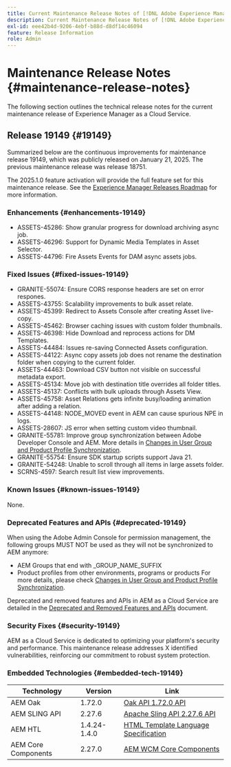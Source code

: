 ```yaml
---
title: Current Maintenance Release Notes of [!DNL Adobe Experience Manager] as a Cloud Service.
description: Current Maintenance Release Notes of [!DNL Adobe Experience Manager] as a Cloud Service.
exl-id: eee42b4d-9206-4ebf-b88d-d8df14c46094
feature: Release Information
role: Admin
---
```


# Maintenance Release Notes {#maintenance-release-notes}

The following section outlines the technical release notes for the current maintenance release of Experience Manager as a Cloud Service.

## Release 19149 {#19149}

Summarized below are the continuous improvements for maintenance release 19149, which was publicly released on January 21, 2025. The previous maintenance release was release 18751.

The 2025.1.0 feature activation will provide the full feature set for this maintenance release. See the [Experience Manager Releases Roadmap](https://experienceleague.adobe.com/en/docs/experience-manager-release-information/aem-release-updates/update-releases-roadmap) for more information.

### Enhancements {#enhancements-19149}

* ASSETS-45286: Show granular progress for download archiving async job.
* ASSETS-46296: Support for Dynamic Media Templates in Asset Selector.
* ASSETS-44796: Fire Assets Events for DAM async assets jobs.

### Fixed Issues {#fixed-issues-19149}

* GRANITE-55074: Ensure CORS response headers are set on error respones.
* ASSETS-43755: Scalability improvements to bulk asset relate.
* ASSETS-45399: Redirect to Assets Console after creating Asset live-copy.
* ASSETS-45462: Browser caching issues with custom folder thumbnails.
* ASSETS-46398: Hide Download and reprocess actions for DM Templates.
* ASSETS-44484: Issues re-saving Connected Assets configuration.
* ASSETS-44122: Async copy assets job does not rename the destination folder when copying to the current folder.
* ASSETS-44463: Download CSV button not visible on successful metadata export.
* ASSETS-45134: Move job with destination title overrides all folder titles.
* ASSETS-45137: Conflicts with bulk uploads through Assets View.
* ASSETS-45758: Asset Relations gets infinite busy/loading animation after adding a relation.
* ASSETS-44148: NODE_MOVED event in AEM can cause spurious NPE in logs.
* ASSETS-28607: JS error when setting custom video thumbnail.
* GRANITE-55781:  Improve group synchronization between Adobe Developer Console and AEM. More details in [Changes in User Group and Product Profile Synchronization](https://experienceleague.adobe.com/en/docs/experience-manager-cloud-service/content/security/changes-in-user-group-and-product-profile-synchronization).
* GRANITE-55754: Ensure SDK startup scripts support Java 21.
* GRANITE-54248: Unable to scroll through all items in large assets folder.
* SCRNS-4597: Search result list view improvements.


### Known Issues {#known-issues-19149}

None.

### Deprecated Features and APIs {#deprecated-19149}

When using the Adobe Admin Console for permission management, the following groups MUST NOT be used as they will not be synchronized to AEM anymore:
* AEM Groups that end with _GROUP_NAME_SUFFIX
* Product profiles from other environments, programs or products
For more details, please check [Changes in User Group and Product Profile Synchronization](https://experienceleague.adobe.com/en/docs/experience-manager-cloud-service/content/security/changes-in-user-group-and-product-profile-synchronization).


Deprecated and removed features and APIs in AEM as a Cloud Service are detailed in the [Deprecated and Removed Features and APIs](/help/release-notes/deprecated-removed-features.md) document.

### Security Fixes {#security-19149}

AEM as a Cloud Service is dedicated to optimizing your platform's security and performance. This maintenance release addresses X identified vulnerabilities, reinforcing our commitment to robust system protection.

### Embedded Technologies {#embedded-tech-19149}

|Technology|Version|Link|
|---|---|---|
|AEM Oak | 1.72.0|[Oak API 1.72.0 API](https://www.javadoc.io/doc/org.apache.jackrabbit/oak-api/1.72.0/index.html)| 
|AEM SLING API | 2.27.6 |[Apache Sling API 2.27.6 API](https://www.javadoc.io/doc/org.apache.sling/org.apache.sling.api/latest/index.html)|
|AEM HTL| 1.4.24-1.4.0 |[HTML Template Language Specification](https://github.com/adobe/htl-spec)|
|AEM Core Components| 2.27.0|[AEM WCM Core Components](https://github.com/adobe/aem-core-wcm-components)|
